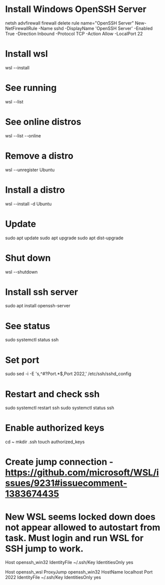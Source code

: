 # Install Windows OpenSSH Server
netsh advfirewall firewall delete rule name="OpenSSH Server"
New-NetFirewallRule -Name sshd -DisplayName 'OpenSSH Server' -Enabled True -Direction Inbound -Protocol TCP -Action Allow -LocalPort 22

# Install wsl
wsl --install

# See running
wsl --list

# See online distros
wsl --list --online

# Remove a distro
wsl --unregister Ubuntu

# Install a distro
wsl --install -d Ubuntu

# Update
sudo apt update
sudo apt upgrade
sudo apt dist-upgrade

# Shut down
wsl --shutdown

# Install ssh server
sudo apt install openssh-server

# See status
sudo systemctl status ssh

# Set port
sudo sed -i -E 's,^#?Port.*$,Port 2022,' /etc/ssh/sshd_config

# Restart and check ssh
sudo systemctl restart ssh
sudo systemctl status ssh

# Enable authorized keys
cd ~
mkdir .ssh
touch authorized_keys

# Create jump connection - https://github.com/microsoft/WSL/issues/9231#issuecomment-1383674435
# New WSL seems locked down does not appear allowed to autostart from task. Must login and run WSL for SSH jump to work.
Host openssh_win32
    IdentityFile ~/.ssh/Key
	IdentitiesOnly yes

Host openssh_wsl
   ProxyJump openssh_win32
   HostName localhost
   Port 2022
   IdentityFile ~/.ssh/Key
   IdentitiesOnly yes